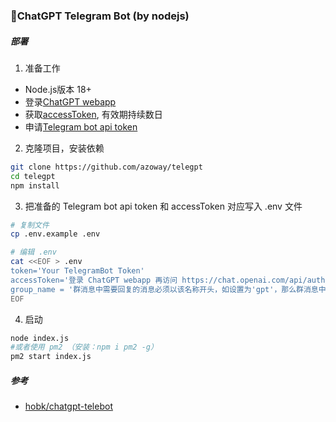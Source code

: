 ### 🔮ChatGPT Telegram Bot (by nodejs)

##### 部署
1. 准备工作
- Node.js版本 18+
- 登录[ChatGPT webapp](https://chat.openai.com/) 
- 获取[accessToken](https://chat.openai.com/api/auth/session), 有效期持续数日
- 申请[Telegram bot api token](https://t.me/BotFather)
  
2. 克隆项目，安装依赖
```bash
git clone https://github.com/azoway/telegpt
cd telegpt
npm install
```
  
3. 把准备的 Telegram bot api token 和 accessToken 对应写入 .env 文件
```bash
# 复制文件
cp .env.example .env

# 编辑 .env
cat <<EOF > .env
token='Your TelegramBot Token'
accessToken='登录 ChatGPT webapp 再访问 https://chat.openai.com/api/auth/session, 获取 accessToken 字段'
group_name = '群消息中需要回复的消息必须以该名称开头，如设置为'gpt'，那么群消息中必须以/gpt开头才会触发回复'
EOF
```
  
4. 启动
```bash
node index.js
#或者使用 pm2 （安装：npm i pm2 -g）
pm2 start index.js
``` 
  
##### 参考
* [hobk/chatgpt-telebot](https://github.com/hobk/chatgpt-telebot)
  
